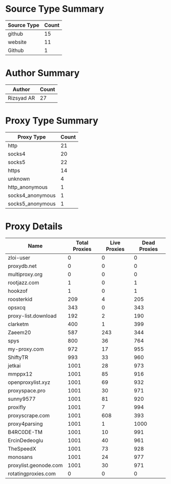 # Source Type Summary

| Source Type | Count |
|-------------|-------|
| github | 15 |
| website | 11 |
| Github | 1 |


# Author Summary

| Author | Count |
|--------|-------|
| Rizsyad AR | 27 |


# Proxy Type Summary

| Proxy Type | Count |
|------------|-------|
| http | 21 |
| socks4 | 20 |
| socks5 | 22 |
| https | 14 |
| unknown | 4 |
| http_anonymous | 1 |
| socks4_anonymous | 1 |
| socks5_anonymous | 1 |


# Proxy Details

| Name | Total Proxies | Live Proxies | Dead Proxies |
|------|---------------|--------------|---------------|
| zloi-user | 0 | 0 | 0 |
| proxydb.net | 0 | 0 | 0 |
| multiproxy.org | 0 | 0 | 0 |
| rootjazz.com | 1 | 0 | 1 |
| hookzof | 1 | 0 | 1 |
| roosterkid | 209 | 4 | 205 |
| opsxcq | 343 | 0 | 343 |
| proxy-list.download | 192 | 2 | 190 |
| clarketm | 400 | 1 | 399 |
| Zaeem20 | 587 | 243 | 344 |
| spys | 800 | 36 | 764 |
| my-proxy.com | 972 | 17 | 955 |
| ShiftyTR | 993 | 33 | 960 |
| jetkai | 1001 | 28 | 973 |
| mmppx12 | 1001 | 85 | 916 |
| openproxylist.xyz | 1001 | 69 | 932 |
| proxyspace.pro | 1001 | 30 | 971 |
| sunny9577 | 1001 | 81 | 920 |
| proxifly | 1001 | 7 | 994 |
| proxyscrape.com | 1001 | 608 | 393 |
| proxy4parsing | 1001 | 1 | 1000 |
| B4RC0DE-TM | 1001 | 10 | 991 |
| ErcinDedeoglu | 1001 | 40 | 961 |
| TheSpeedX | 1001 | 73 | 928 |
| monosans | 1001 | 24 | 977 |
| proxylist.geonode.com | 1001 | 30 | 971 |
| rotatingproxies.com | 0 | 0 | 0 |
